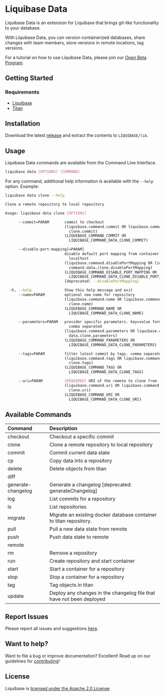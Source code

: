 # Liquibase Data

Liquibase Data is an extension for Liquibase that brings git-like functionality to your database.

With Liquibase Data, you can version containerized databases, share changes with team members, store versions in remote locations, tag versions.

For a tutorial on how to use Liquibase Data, please join our [Open Beta Program](beta/README.md).

## Getting Started
### Requirements
*  [Liquibase](https://github.com/liquibase/liquibase/releases)
*  [Titan](https://github.com/titan-data/titan/releases)

## Installation
Download the latest [release](https://github.com/liquibase/liquibase-data/releases) and extract the contents to `LIQUIBASE/lib`.

## Usage
Liquibase Data commands are available from the Command Line Interface. 
```bash
liquibase data [OPTIONS] [COMMAND]
```

For any command, additional help information is available with the `--help` option. Example:
```bash
liquibase data clone --help

Clone a remote repository to local repository

Usage: liquibase data clone [OPTIONS]

      --commit=PARAM       commit to checkout
                           (liquibase.command.commit OR liquibase.command.data.
                             clone.commit)
                           (LIQUIBASE_COMMAND_COMMIT OR
                             LIQUIBASE_COMMAND_DATA_CLONE_COMMIT)

      --disable-port-mapping[=PARAM]
                           disable default port mapping from container to
                             localhost
                           (liquibase.command.disablePortMapping OR liquibase.
                             command.data.clone.disablePortMapping)
                           (LIQUIBASE_COMMAND_DISABLE_PORT_MAPPING OR
                             LIQUIBASE_COMMAND_DATA_CLONE_DISABLE_PORT_MAPPING)
                           [deprecated: --disablePortMapping]

  -h, --help               Show this help message and exit
      --name=PARAM         optional new name for repository
                           (liquibase.command.name OR liquibase.command.data.
                             clone.name)
                           (LIQUIBASE_COMMAND_NAME OR
                             LIQUIBASE_COMMAND_DATA_CLONE_NAME)

      --parameters=PARAM   provider specific parameters. key=value format.
                             comma separated
                           (liquibase.command.parameters OR liquibase.command.
                             data.clone.parameters)
                           (LIQUIBASE_COMMAND_PARAMETERS OR
                             LIQUIBASE_COMMAND_DATA_CLONE_PARAMETERS)

      --tags=PARAM         filter latest commit by tags. comma separated
                           (liquibase.command.tags OR liquibase.command.data.
                             clone.tags)
                           (LIQUIBASE_COMMAND_TAGS OR
                             LIQUIBASE_COMMAND_DATA_CLONE_TAGS)

      --uri=PARAM          [REQUIRED] URI of the remote to clone from
                           (liquibase.command.uri OR liquibase.command.data.
                             clone.uri)
                           (LIQUIBASE_COMMAND_URI OR
                             LIQUIBASE_COMMAND_DATA_CLONE_URI)

```

## Available Commands
|Command |Description |
|:--- | :--- |
|checkout |Checkout a specific commit |
|clone |Clone a remote repository to local repository |
|commit |Commit current data state |
|cp |Copy data into a repository |
|delete |Delete objects from titan |
|diff | |
|generate-changelog |Generate a changelog [deprecated: generateChangelog] |
|log |List commits for a repository |
|ls |List repositories |
|migrate |Migrate an existing docker database container to titan repository. |
|pull |Pull a new data state from remote |
|push |Push data state to remote |
|remote | |
|rm |Remove a repository |
|run |Create repository and start container |
|start |Start a container for a repository |
|stop |Stop a container for a repository |
|tag |Tag objects in titan |
|update |Deploy any changes in the changelog file that have not been deployed |

## Report Issues
Please report all issues and suggestions [here](https://github.com/liquibase/liquibase-data/issues).

## Want to help?
Want to file a bug or improve documentation? Excellent! Read up on our guidelines for [contributing](https://www.liquibase.org/community/index.html)!

## License
Liquibase is [licensed under the Apache 2.0 License](https://github.com/liquibase/liquibase-data/blob/main/LICENSE).
